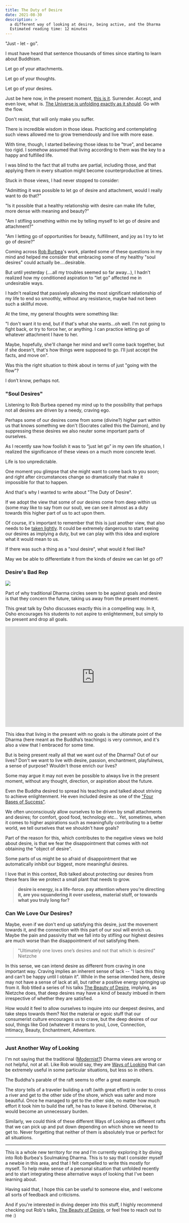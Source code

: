```yaml
---
title: The Duty of Desire
date: 2021-08-30
description: >
  a different way of looking at desire, being active, and the Dharma
  Estimated reading time: 12 minutes
---
```



"Just - let - go".

I must have heard that sentence thousands of times since starting to learn about Buddhism.

Let go of your attachments.

Let go of your thoughts.

Let go of your desires.

Just be here now, in the present moment, [this is it](https://giorgiop.com/this-is-it/). Surrender. Accept, and even love, what is. [The Universe is unfolding exactly as it should](https://notes.giorgiop.com/the-universe-is-unfolding-exactly-as-it-should). Go with the flow.

Don't resist, that will only make you suffer.

There is incredible wisdom in those ideas. Practicing and contemplating such views allowed me to grow tremendously and live with more ease.

With time, though, I started believing those ideas to be "true", and became too rigid. I somehow assumed that living according to them was the key to a happy and fulfilled life. 

I was blind to the fact that all truths are partial, including those, and that applying them in every situation might become counterproductive at times.

Stuck in those views, I had never stopped to consider:

"Admitting it was possible to let go of desire and attachment, would I really want to do that?"

"Is it possible that a healthy relationship with desire can make life fuller, more dense with meaning and beauty?"

"Am I stifling something within me by telling myself to let go of desire and attachment?"

"Am I letting go of opportunities for beauty, fulfillment, and joy as I try to let go of desire?"

Coming across [Rob Burbea](https://notes.giorgiop.com/rob-burbea)'s work, planted some of these questions in my mind and helped me consider that embracing some of my healthy "soul desires" could actually be....desirable.

But until yesterday (....all my troubles seemed so far away...), I hadn't realized how my conditioned aspiration to "let go" affected me in undesirable ways.

I hadn't realized that passively allowing the most significant relationship of my life to end so smoothly, without any resistance, maybe had not been such a skillful move.

At the time, my general thoughts were something like:

"I don't want it to end, but if that's what she wants...oh well. I'm not going to fight back, or try to force her, or anything. I can practice letting go of whatever attachment I have to her.

Maybe, hopefully, she'll change her mind and we'll come back together, but if she doesn't, that's how things were supposed to go. I’ll just accept the facts, and move on".

Was this the right situation to think about in terms of just "going with the flow"?

I don’t know, perhaps not. 

### "Soul Desires"

Listening to Rob Burbea opened my mind up to the possibility that perhaps not all desires are driven by a needy, craving ego.

Perhaps some of our desires come from some (divine?) higher part within us that knows something we don't (Socrates called this the Daimon), and by suppressing these desires we also neuter some important parts of ourselves.

As I recently saw how foolish it was to “just let go” in my own life situation, I realized the significance of these views on a much more concrete level.

Life is too unpredictable. 

One moment you glimpse that she might want to come back to you soon; and right after circumstances change so dramatically that make it impossible for that to happen.

And that's why I wanted to write about "The Duty of Desire".

If we adopt the view that some of our desires come from deep within us (some may like to say from our soul), we can see it almost as a duty towards this higher part of us to act upon them.

Of course, it's important to remember that this is just another view, that also needs to be [taken lightly](https://notes.giorgiop.com/not-too-tight-not-too-loose). It could be extremely dangerous to start seeing our desires as implying a duty, but we can play with this idea and explore what it would mean to us.

If there was such a thing as a "soul desire", what would it feel like?

May we be able to differentiate it from the kinds of desire we can let go of?

### Desire's Bad Rep

[![](https://lh7-us.googleusercontent.com/Qj0OpiYEqoNP4ERiLGLLKtJrmeYlMckPjVLrO7QYhcqrbbkZhjb2DJFKxTWj5KCei1xF0e7h8ziEsk7nuOxqtTJx7x3HVyJdVpc0KIVDEzDdJ1yA-1-BgjpbHP--Oyx7d4FGlpKWhNe_QHAro26JUw)](https://twitter.com/naval/status/846774878195757057)

Part of why traditional Dharma circles seem to be against goals and desire is that they concern the future, taking us away from the present moment.

This great talk by Osho discusses exactly this in a compelling way. In it, Osho encourages his students to not aspire to enlightenment, but simply to be present and drop all goals.


<iframe width="560" height="315" src="https://www.youtube.com/embed/xyYhZTy_Abo?si=NPN3V3d_AGPCcEm7" title="YouTube video player" frameborder="0" allow="accelerometer; autoplay; clipboard-write; encrypted-media; gyroscope; picture-in-picture; web-share" allowfullscreen></iframe>


This idea that living in the present with no goals is the ultimate point of the Dharma (here meant as the Buddha’s teachings) is very common, and it's also a view that I embraced for some time.

But is being present really all that we want out of the Dharma? Out of our lives? Don't we want to live with desire, passion, enchantment, playfulness, a sense of purpose? Wouldn't those enrich our lives?

Some may argue it may not even be possible to always live in the present moment, without any thought, direction, or aspiration about the future.

Even the Buddha desired to spread his teachings and talked about striving to achieve enlightenment. He even included desire as one of the ["Four Bases of Success"](https://en.wikipedia.org/wiki/Iddhipada#:~:text=These%20four%20base%20mental%20qualities,%3B%20and%2C%20concentration%20on%20investigation.).

We often unconsciously allow ourselves to be driven by small attachments and desires; for comfort, good food, technology etc... Yet, sometimes, when it comes to higher aspirations such as meaningfully contributing to a better world, we tell ourselves that we shouldn't have goals?

Part of the reason for this, which contributes to the negative views we hold about desire, is that we fear the disappointment that comes with not obtaining the "object of desire".

Some parts of us might be so afraid of disappointment that we automatically inhibit our biggest, more meaningful desires.

I love that in this context, Rob talked about protecting our desires from these fears like we protect a small plant that needs to grow.

> **desire is energy, is a life-force. pay attention where you’re directing it, are you squandering it over useless, material stuff, or towards what you truly long for?**

### Can We Love Our Desires?

Maybe, even if we don't end up satisfying this desire, just the movement towards it, and the connection with this part of our soul will enrich us. Maybe the pain and passivity that we fall into by stifling our highest desires are much worse than the disappointment of not satisfying them.

> "Ultimately one loves one’s desires and not that which is desired" Nietzche

In this sense, we can intend desire as different from craving in one important way. Craving implies an inherent sense of lack -- "I lack this thing and can't be happy until I obtain it". While in the sense intended here, desire may not have a sense of lack at all, but rather a positive energy springing up from it. Rob titled a series of his talks [The Beauty of Desire](https://notes.giorgiop.com/talks-beauty-of-desire-rob-burbea), implying, as Nietzche does, that deep desires may have a kind of beauty imbued in them irrespective of whether they are satisfied.

How would it feel to allow ourselves to inquire into our deepest desires, and take steps towards them? Not the material or egoic stuff that our consumerist culture encourages us to crave, but the deep desires of our soul, things like God (whatever it means to you), Love, Connection, Intimacy, Beauty, Enchantment, Adventure.

---

### Just Another Way of Looking

I'm not saying that the traditional ([Modernist?](https://vividness.live/consensus-buddhism)) Dharma views are wrong or not helpful, not at all. Like Rob would say, they are [Ways of Looking](https://notes.giorgiop.com/ways-of-looking) that can be extremely useful in some particular situations, but less so in others.

The Buddha's parable of the raft seems to offer a great example. 

The story tells of a traveler building a raft (with great effort) in order to cross a river and get to the other side of the shore, which was safer and more beautiful. Once he managed to get to the other side, no matter how much effort it took him to build the raft, he has to leave it behind. Otherwise, it would become an unnecessary burden.

Similarly, we could think of these different Ways of Looking as different rafts that we can pick up and put down depending on which shore we need to get to. Never forgetting that neither of them is absolutely true or perfect for all situations.

---

This is a whole new territory for me and I'm currently exploring it by diving into Rob Burbea's Soulmaking Dharma. This is to say that I consider myself a newbie in this area, and that I felt compelled to write this mostly for myself. To help make sense of a personal situation that unfolded recently and to start integrating these alternative ways of looking that I've been learning about.

Having said that, I hope this can be useful to someone else, and I welcome all sorts of feedback and criticisms.

And if you're interested in diving deeper into this stuff, I highly recommend checking out Rob's talks, [The Beauty of Desire](https://dharmaseed.org/retreats/1518/?page=2), or feel free to reach out to me :)

